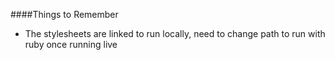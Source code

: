 ####Things to Remember

* The stylesheets are linked to run locally, need to change path to run with ruby once running live